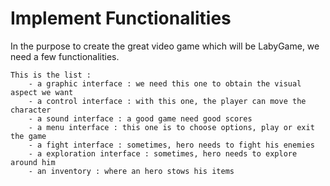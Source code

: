 
# Implement Functionalities

In the purpose to create the great video game which will be LabyGame, we need a few functionalities. 

    This is the list :
        - a graphic interface : we need this one to obtain the visual aspect we want
        - a control interface : with this one, the player can move the character 
        - a sound interface : a good game need good scores
        - a menu interface : this one is to choose options, play or exit the game
        - a fight interface : sometimes, hero needs to fight his enemies
        - a exploration interface : sometimes, hero needs to explore around him
        - an inventory : where an hero stows his items
